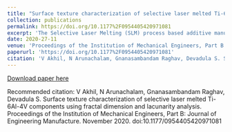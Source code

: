```yaml
---
title: "Surface texture characterization of selective laser melted Ti-6Al-4V components using fractal dimension and lacunarity analysis"
collection: publications
permalink: https://doi.org/10.1177%2F0954405420971081
excerpt: 'The Selective Laser Melting (SLM) process based additive manufacturing has wide applications in medical, aerospace, defense, and automotive industries. To qualify the components for certain tribological applications, the characterization of surface texture is very important. But the applicability of traditional methods and parameters to characterize the surface texture were under evaluation. As the nature manufacturing the components were very different and complex, the unconventional surface characterization methods also under evaluation to reveal much more meaningful information. This study demonstrates the surface characterization of Ti-6Al-4V SLM components using fractal analysis of the surface images. The computed fractal dimension using the Fourier transform method showed a strong correlation of more than 0.8 with the measured 3D surface roughness parameters. The change in anisotropic nature of the surface images with the process parameter variation is studied and found that the surface textures showed a weaker anisotropic nature at lower laser power ranges, high scanning speed, and high hatch distance values. The lacunarity analysis is carried out using the gliding box algorithm to study the homogeneity nature of the surface texture and found that the surface texture is more homogeneous at higher surface roughness conditions. The study results can be utilized for the development of a quick, low-cost surface monitoring system in real-time for additive manufacturing industries.'
date: 2020-27-11
venue: 'Proceedings of the Institution of Mechanical Engineers, Part B: Journal of Engineering Manufacture'
paperurl: 'https://doi.org/10.1177%2F0954405420971081'
citation: 'V Akhil, N Arunachalam, Gnanasambandam Raghav, Devadula S. Surface texture characterization of selective laser melted Ti-6Al-4V components using fractal dimension and lacunarity analysis. Proceedings of the Institution of Mechanical Engineers, Part B: Journal of Engineering Manufacture. November 2020. doi:10.1177/0954405420971081'
---
```



[Download paper here](doi:10.1177/0954405420971081)

Recommended citation: V Akhil, N Arunachalam, Gnanasambandam Raghav, Devadula S. Surface texture characterization of selective laser melted Ti-6Al-4V components using fractal dimension and lacunarity analysis. Proceedings of the Institution of Mechanical Engineers, Part B: Journal of Engineering Manufacture. November 2020. doi:10.1177/0954405420971081
